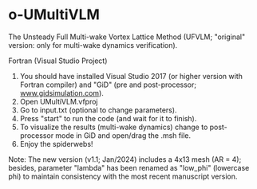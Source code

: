 # o-UMultiVLM
The Unsteady Full Multi-wake Vortex Lattice Method (UFVLM; "original" version: only for multi-wake dynamics verification).

Fortran (Visual Studio Project)

1. You should have installed Visual Studio 2017 (or higher version with Fortran compiler) and "GiD" (pre and post-processor; www.gidsimulation.com).
2. Open UMultiVLM.vfproj
3. Go to input.txt (optional to change parameters).
4. Press "start" to run the code (and wait for it to finish).
5. To visualize the results (multi-wake dynamics) change to post-processor mode in GiD and open/drag the .msh file.
6. Enjoy the spiderwebs!

Note: The new version (v1.1; Jan/2024) includes a 4x13 mesh (AR = 4); besides, parameter "lambda" has been renamed as "low_phi" (lowercase phi) to maintain consistency with the most recent manuscript version.
